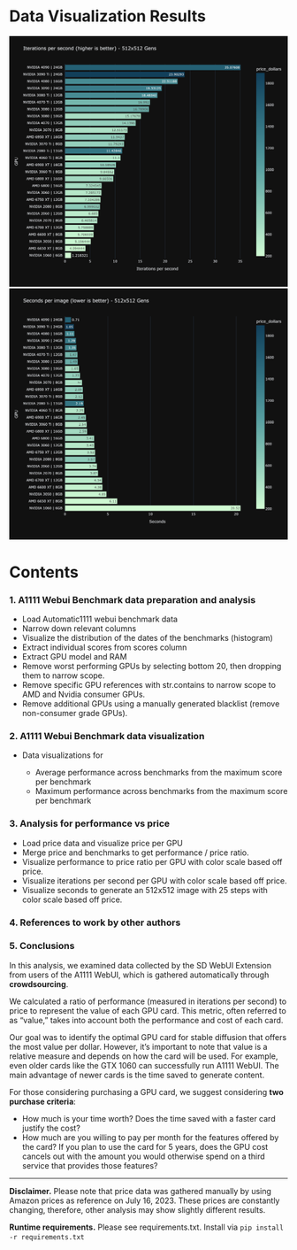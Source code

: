 # Data Visualization Results

![](https://github.com/jmferreirab/GPUAnalysis/blob/master/output/figures/iterations-per-second-higher-is-better-512x512-gens.png?raw=true)
![](https://github.com/jmferreirab/GPUAnalysis/blob/master/output/figures/seconds-per-image-lower-is-better-512x512-gens.png?raw=true)

# Contents

### 1. A1111 Webui Benchmark data preparation and analysis

- Load Automatic1111 webui benchmark data
- Narrow down relevant columns
- Visualize the distribution of the dates of the benchmarks (histogram)
- Extract individual scores from scores column
- Extract GPU model and RAM
- Remove worst performing GPUs by selecting bottom 20, then dropping them to narrow scope.
- Remove specific GPU references with str.contains to narrow scope to AMD and Nvidia consumer GPUs.
- Remove additional GPUs using a manually generated blacklist (remove non-consumer grade GPUs).

### 2. A1111 Webui Benchmark data visualization

- Data visualizations for

  - Average performance across benchmarks from the maximum score per benchmark
  - Maximum performance across benchmarks from the maximum score per benchmark

### 3. Analysis for performance vs price

- Load price data and visualize price per GPU
- Merge price and benchmarks to get performance / price ratio.
- Visualize performance to price ratio per GPU with color scale based off price.
- Visualize iterations per second per GPU with color scale based off price.
- Visualize seconds to generate an 512x512 image with 25 steps with color scale based off price.

### 4. References to work by other authors

### 5. Conclusions

In this analysis, we examined data collected by the SD WebUI Extension from users of the A1111 WebUI, which is gathered automatically through **crowdsourcing**.

We calculated a ratio of performance (measured in iterations per second) to price to represent the value of each GPU card. This metric, often referred to as “value,” takes into account both the performance and cost of each card.

Our goal was to identify the optimal GPU card for stable diffusion that offers the most value per dollar. However, it’s important to note that value is a relative measure and depends on how the card will be used. For example, even older cards like the GTX 1060 can successfully run A1111 WebUI. The main advantage of newer cards is the time saved to generate content.

For those considering purchasing a GPU card, we suggest considering **two purchase criteria**:

- How much is your time worth? Does the time saved with a faster card justify the cost?
- How much are you willing to pay per month for the features offered by the card? If you plan to use the card for 5 years, does the GPU cost cancels out with the amount you would otherwise spend on a third service that provides those features?

---

**Disclaimer.** Please note that price data was gathered manually by using Amazon prices as reference on July 16, 2023. These prices are constantly changing, therefore, other analysis may show slightly different results.

**Runtime requirements.** Please see requirements.txt. Install via `pip install -r requirements.txt`
